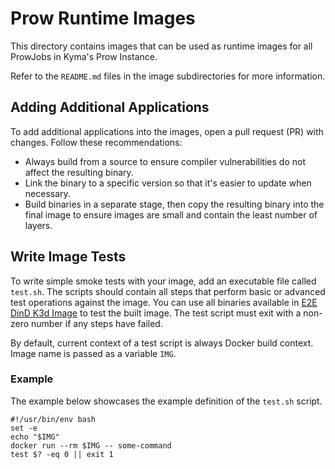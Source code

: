 # Prow Runtime Images

This directory contains images that can be used as runtime images for all ProwJobs in Kyma's Prow Instance.

Refer to the `README.md` files in the image subdirectories for more information.

## Adding Additional Applications

To add additional applications into the images, open a pull request (PR) with changes. Follow these recommendations:
* Always build from a source to ensure compiler vulnerabilities do not affect the resulting binary.
* Link the binary to a specific version so that it's easier to update when necessary. 
* Build binaries in a separate stage, then copy the resulting binary into the final image to ensure images are small and contain the least number of layers.

## Write Image Tests

To write simple smoke tests with your image, add an executable file called `test.sh`.
The scripts should contain all steps that perform basic or advanced test operations against the image. You can use all binaries available in [E2E DinD K3d Image](./e2e-dind-k3d) to test the built image.
The test script must exit with a non-zero number if any steps have failed.

By default, current context of a test script is always Docker build context. Image name is passed as a variable `IMG`.

### Example

The example below showcases the example definition of the `test.sh` script.
```shell
#!/usr/bin/env bash
set -e
echo "$IMG"
docker run --rm $IMG -- some-command
test $? -eq 0 || exit 1
```